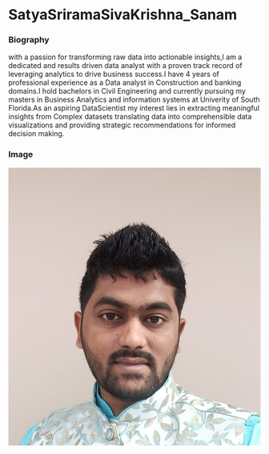 # SatyaSriramaSivaKrishna_Sanam

### Biography
with a passion for transforming raw data into actionable insights,I am a dedicated and results driven data analyst with a proven track record of leveraging analytics to drive business success.I have 4 years of professional experience as a Data analyst in Construction and banking domains.I hold bachelors in Civil Engineering and currently pursuing my masters in Business Analytics and information systems at Univerity of South Florida.As an aspiring DataScientist my interest lies in extracting meaningful insights from Complex datasets translating data into comprehensible data visualizations and providing strategic recommendations for informed decision making.

### Image
![Alt text](SatyaSriramaSivaKrishna_Sanam-image.jpg)
